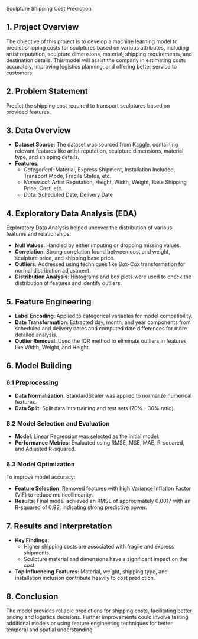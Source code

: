 Sculpture Shipping Cost Prediction

## 1. Project Overview
The objective of this project is to develop a machine learning model to predict shipping costs for sculptures based on various attributes, including artist reputation, sculpture dimensions, material, shipping requirements, and destination details. This model will assist the company in estimating costs accurately, improving logistics planning, and offering better service to customers.

## 2. Problem Statement
Predict the shipping cost required to transport sculptures based on provided features.

## 3. Data Overview
- **Dataset Source**: The dataset was sourced from Kaggle, containing relevant features like artist reputation, sculpture dimensions, material type, and shipping details.
- **Features**:
  - *Categorical*: Material, Express Shipment, Installation Included, Transport Mode, Fragile Status, etc.
  - *Numerical*: Artist Reputation, Height, Width, Weight, Base Shipping Price, Cost, etc.
  - *Date*: Scheduled Date, Delivery Date

## 4. Exploratory Data Analysis (EDA)
Exploratory Data Analysis helped uncover the distribution of various features and relationships:
- **Null Values**: Handled by either imputing or dropping missing values.
- **Correlation**: Strong correlation found between cost and weight, sculpture price, and shipping base price.
- **Outliers**: Addressed using techniques like Box-Cox transformation for normal distribution adjustment.
- **Distribution Analysis**: Histograms and box plots were used to check the distribution of features and identify outliers.

## 5. Feature Engineering
- **Label Encoding**: Applied to categorical variables for model compatibility.
- **Date Transformation**: Extracted day, month, and year components from scheduled and delivery dates and computed date differences for more detailed analysis.
- **Outlier Removal**: Used the IQR method to eliminate outliers in features like Width, Weight, and Height.

## 6. Model Building
### 6.1 Preprocessing
- **Data Normalization**: StandardScaler was applied to normalize numerical features.
- **Data Split**: Split data into training and test sets (70% - 30% ratio).

### 6.2 Model Selection and Evaluation
- **Model**: Linear Regression was selected as the initial model.
- **Performance Metrics**: Evaluated using RMSE, MSE, MAE, R-squared, and Adjusted R-squared.

### 6.3 Model Optimization
To improve model accuracy:
- **Feature Selection**: Removed features with high Variance Inflation Factor (VIF) to reduce multicollinearity.
- **Results**: Final model achieved an RMSE of approximately 0.0017 with an R-squared of 0.92, indicating strong predictive power.

## 7. Results and Interpretation
- **Key Findings**: 
  - Higher shipping costs are associated with fragile and express shipments.
  - Sculpture material and dimensions have a significant impact on the cost.
- **Top Influencing Features**: Material, weight, shipping type, and installation inclusion contribute heavily to cost prediction.

## 8. Conclusion
The model provides reliable predictions for shipping costs, facilitating better pricing and logistics decisions. Further improvements could involve testing additional models or using feature engineering techniques for better temporal and spatial understanding.
